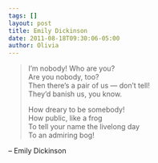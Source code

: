 ```yaml
---
tags: []
layout: post
title: Emily Dickinson
date: 2011-08-18T09:30:06-05:00
author: Olivia
---
```


> I’m nobody! Who are you?<br/>
> Are you nobody, too?<br/>
> Then there’s a pair of us — don’t tell!<br/>
> They’d banish us, you know.
> 
> How dreary to be somebody!<br/>
> How public, like a frog<br/>
> To tell your name the livelong day<br/>
> To an admiring bog!

– Emily Dickinson

